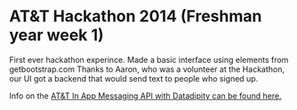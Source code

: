 # AT&T Hackathon 2014 (Freshman year week 1)
First ever hackathon experince. Made a basic interface using elements from getbootstrap.com Thanks to Aaron, who was a volunteer at the Hackathon, our UI got a backend that would send text to people who signed up.

Info on the [AT&T In App Messaging API with Datadipity can be found here.](https://docs.google.com/document/d/1EYbI0_RNN2lgZnLQwPAyDf9CL4e-4YYVDBZgIvqbFEM/edit)
